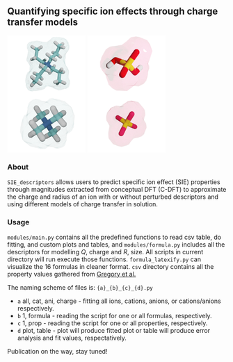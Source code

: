 ## Quantifying specific ion effects through charge transfer models

<img src="img/nc3h7_4.png" width=180 height=auto align="center"></a>
<img src="img/h2po4.png" width=180 height=auto align="center"></a>
<img src="img/nch3.png" width=180 height=auto align="center"></a>
<img src="img/po4.png" width=180 height=auto align="center"></a>

### About
```SIE_descriptors``` allows users to predict specific ion effect (SIE) properties through magnitudes extracted from
conceptual DFT (C-DFT) to approximate the charge and radius of an ion with or without
perturbed descriptors and using different models of charge transfer in solution.

### Usage
```modules/main.py``` contains all the predefined functions to read csv table, do fitting, and custom plots and tables, and ```modules/formula.py``` includes all the descriptors for modelling $Q$, charge and $R$, size. All scripts in current directory will run execute those functions. ```formula_latexify.py``` can visualize the 16 formulas in cleaner format. ```csv``` directory contains all the property values gathered from [Gregory et al.](https://pubs.rsc.org/en/content/articlelanding/2021/sc/d1sc03568a) 

The naming scheme of files is: ```{a}_{b}_{c}_{d}.py```

- ```a``` all, cat, ani, charge - fitting all ions, cations, anions, or cations/anions respectively.
- ```b``` 1, formula - reading the script for one or all formulas, respectively. 
- ```c``` 1, prop - reading the script for one or all properties, respectively.
- ```d``` plot, table - plot will produce fitted plot or table will produce error analysis and fit values, respectatively.

Publication on the way, stay tuned!
